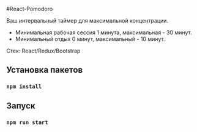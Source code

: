 #React-Pomodoro

Ваш интервальный таймер для максимальной концентрации.

- Минимальная рабочая сессия 1 минута, максимальная - 30 минут.
- Минимальный отдых 0 минут, максимальный - 10 минут.

Стек: React/Redux/Bootstrap

## Установка пакетов

### `npm install`

## Запуск

### `npm run start`

